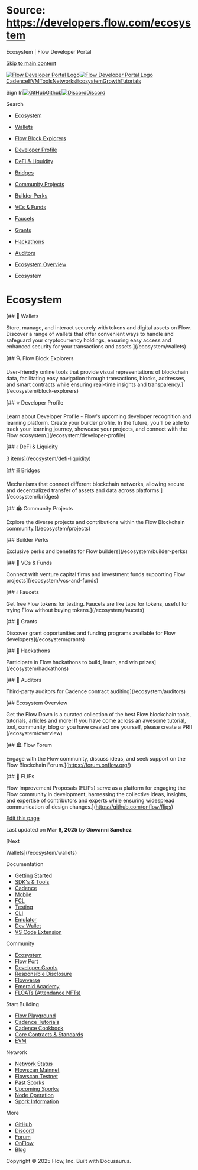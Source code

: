 # Source: https://developers.flow.com/ecosystem

Ecosystem | Flow Developer Portal



[Skip to main content](#__docusaurus_skipToContent_fallback)

[![Flow Developer Portal Logo](/img/flow-docs-logo-dark.png)![Flow Developer Portal Logo](/img/flow-docs-logo-light.png)](/)[Cadence](/build/flow)[EVM](/evm/about)[Tools](/tools/flow-cli)[Networks](/networks/flow-networks)[Ecosystem](/ecosystem)[Growth](/growth)[Tutorials](/tutorials)

Sign In[![GitHub]()Github](https://github.com/onflow)[![Discord]()Discord](https://discord.gg/flow)

Search

* [Ecosystem](/ecosystem)
* [Wallets](/ecosystem/wallets)
* [Flow Block Explorers](/ecosystem/block-explorers)
* [Developer Profile](/ecosystem/developer-profile)
* [DeFi & Liquidity](/ecosystem/defi-liquidity)
* [Bridges](/ecosystem/bridges)
* [Community Projects](/ecosystem/projects)
* [Builder Perks](/ecosystem/builder-perks)
* [VCs & Funds](/ecosystem/vcs-and-funds)
* [Faucets](/ecosystem/faucets)
* [Grants](/ecosystem/grants)
* [Hackathons](/ecosystem/hackathons)
* [Auditors](/ecosystem/auditors)
* [Ecosystem Overview](/ecosystem/overview)

* Ecosystem

# Ecosystem

[## 🔑 Wallets

Store, manage, and interact securely with tokens and digital assets on Flow. Discover a range of wallets that offer convenient ways to handle and safeguard your cryptocurrency holdings, ensuring easy access and enhanced security for your transactions and assets.](/ecosystem/wallets)

[## 🔍 Flow Block Explorers

User-friendly online tools that provide visual representations of blockchain data, facilitating easy navigation through transactions, blocks, addresses, and smart contracts while ensuring real-time insights and transparency.](/ecosystem/block-explorers)

[## ⭐ Developer Profile

Learn about Developer Profile - Flow's upcoming developer recognition and learning platform. Create your builder profile. In the future, you'll be able to track your learning journey, showcase your projects, and connect with the Flow ecosystem.](/ecosystem/developer-profile)

[## 💧 DeFi & Liquidity

3 items](/ecosystem/defi-liquidity)

[## ⛓️ Bridges

Mechanisms that connect different blockchain networks, allowing secure and decentralized transfer of assets and data across platforms.](/ecosystem/bridges)

[## 🏟️ Community Projects

Explore the diverse projects and contributions within the Flow Blockchain community.](/ecosystem/projects)

[## Builder Perks

Exclusive perks and benefits for Flow builders](/ecosystem/builder-perks)

[## 💼 VCs & Funds

Connect with venture capital firms and investment funds supporting Flow projects](/ecosystem/vcs-and-funds)

[## 💧 Faucets

Get free Flow tokens for testing. Faucets are like taps for tokens, useful for trying Flow without buying tokens.](/ecosystem/faucets)

[## 🌱 Grants

Discover grant opportunities and funding programs available for Flow developers](/ecosystem/grants)

[## 🚀 Hackathons

Participate in Flow hackathons to build, learn, and win prizes](/ecosystem/hackathons)

[## 🔎 Auditors

Third-party auditors for Cadence contract auditing](/ecosystem/auditors)

[## Ecosystem Overview

Get the Flow Down is a curated collection of the best Flow blockchain tools, tutorials, articles and more! If you have come across an awesome tutorial, tool, community, blog or you have created one yourself, please create a PR!](/ecosystem/overview)

[## 🏛️ Flow Forum

Engage with the Flow community, discuss ideas, and seek support on the Flow Blockchain Forum.](https://forum.onflow.org/)

[## 📜 FLIPs

Flow Improvement Proposals (FLIPs) serve as a platform for engaging the Flow community in development, harnessing the collective ideas, insights, and expertise of contributors and experts while ensuring widespread communication of design changes.](https://github.com/onflow/flips)

[Edit this page](https://github.com/onflow/docs/tree/main/docs/ecosystem/index.mdx)

Last updated on **Mar 6, 2025** by **Giovanni Sanchez**

[Next

Wallets](/ecosystem/wallets)

Documentation

* [Getting Started](/build/getting-started/contract-interaction)
* [SDK's & Tools](/tools)
* [Cadence](https://cadence-lang.org/docs/)
* [Mobile](/build/guides/mobile/overview)
* [FCL](/tools/clients/fcl-js)
* [Testing](/build/smart-contracts/testing)
* [CLI](/tools/flow-cli)
* [Emulator](/tools/emulator)
* [Dev Wallet](https://github.com/onflow/fcl-dev-wallet)
* [VS Code Extension](/tools/vscode-extension)

Community

* [Ecosystem](/ecosystem)
* [Flow Port](https://port.onflow.org/)
* [Developer Grants](https://github.com/onflow/developer-grants)
* [Responsible Disclosure](https://flow.com/flow-responsible-disclosure)
* [Flowverse](https://www.flowverse.co/)
* [Emerald Academy](https://academy.ecdao.org/)
* [FLOATs (Attendance NFTs)](https://floats.city/)

Start Building

* [Flow Playground](https://play.flow.com/)
* [Cadence Tutorials](https://cadence-lang.org/docs/tutorial/first-steps)
* [Cadence Cookbook](https://open-cadence.onflow.org)
* [Core Contracts & Standards](/build/core-contracts)
* [EVM](/evm/about)

Network

* [Network Status](https://status.onflow.org/)
* [Flowscan Mainnet](https://flowdscan.io/)
* [Flowscan Testnet](https://testnet.flowscan.io/)
* [Past Sporks](/networks/node-ops/node-operation/past-sporks)
* [Upcoming Sporks](/networks/node-ops/node-operation/upcoming-sporks)
* [Node Operation](/networks/node-ops)
* [Spork Information](/networks/node-ops/node-operation/spork)

More

* [GitHub](https://github.com/onflow)
* [Discord](https://discord.gg/flow)
* [Forum](https://forum.onflow.org/)
* [OnFlow](https://onflow.org/)
* [Blog](https://flow.com/blog)

Copyright © 2025 Flow, Inc. Built with Docusaurus.